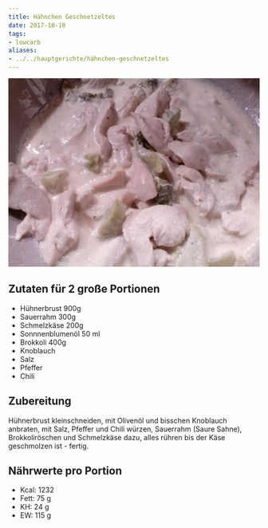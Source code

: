 ```yaml
---
title: Hähnchen Geschnetzeltes
date: 2017-10-10
tags:
- lowcarb
aliases:
- ../../hauptgerichte/hähnchen-geschnetzeltes
---
```


![](/img/huehnergeschnetzeltes.webp)


## Zutaten für 2 große Portionen
- Hühnerbrust 900g
- Sauerrahm 300g
- Schmelzkäse 200g
- Sonnnenblumenöl 50 ml
- Brokkoli 400g
- Knoblauch
- Salz
- Pfeffer
- Chili

## Zubereitung
Hühnerbrust kleinschneiden, mit Olivenöl und bisschen Knoblauch anbraten, mit Salz, Pfeffer und Chili würzen, Sauerrahm (Saure Sahne), Brokkoliröschen und Schmelzkäse dazu, alles rühren bis der Käse geschmolzen ist - fertig.

## Nährwerte pro Portion
- Kcal: 1232
- Fett:   75 g
- KH:     24 g
- EW:    115 g
